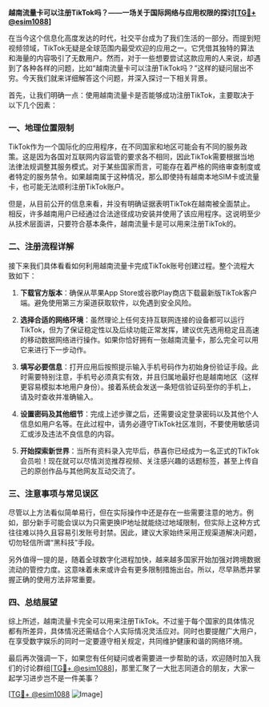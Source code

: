 **越南流量卡可以注册TikTok吗？——一场关于国际网络与应用权限的探讨[[TG💪+ @esim1088](https://t.me/s/esim1088)]**

在当今这个信息化高度发达的时代，社交平台成为了我们生活的一部分。而提到短视频领域，TikTok无疑是全球范围内最受欢迎的应用之一。它凭借其独特的算法和海量的内容吸引了无数用户。然而，对于一些想要尝试这款应用的人来说，却遇到了各种各样的问题，比如“越南流量卡可以注册TikTok吗？”这样的疑问层出不穷。今天我们就来详细解答这个问题，并深入探讨一下相关背景。

首先，让我们明确一点：使用越南流量卡是否能够成功注册TikTok，主要取决于以下几个因素：

### 一、地理位置限制

TikTok作为一个国际化的应用程序，在不同国家和地区可能会有不同的服务政策。这是因为各国对互联网内容监管的要求各不相同，因此TikTok需要根据当地法律法规调整其服务模式。对于某些国家而言，可能存在着严格的网络审查制度或者特定的服务禁令。如果越南属于这种情况，那么即使持有越南本地SIM卡或流量卡，也可能无法顺利注册TikTok账户。

但是，从目前公开的信息来看，并没有明确证据表明TikTok在越南被全面禁止。相反，许多越南用户已经通过合法途径成功安装并使用了该应用程序。这说明至少从技术层面讲，只要符合基本条件，越南流量卡是可以用来注册TikTok的。

### 二、注册流程详解

接下来我们具体看看如何利用越南流量卡完成TikTok账号创建过程。整个流程大致如下：

1. **下载官方版本**：确保从苹果App Store或谷歌Play商店下载最新版TikTok客户端。避免使用第三方渠道获取软件，以免遇到安全风险。
   
2. **选择合适的网络环境**：虽然理论上任何支持互联网连接的设备都可以运行TikTok，但为了保证稳定性以及后续功能正常发挥，建议优先选用稳定且高速的移动数据网络进行操作。如果你恰好拥有一张越南流量卡，那么完全可以用它来进行下一步动作。

3. **填写必要信息**：打开应用后按照提示输入手机号码作为初始身份验证手段。此时需要特别注意，手机号必须真实有效，并且归属地最好也是越南地区（这样更容易模拟本地用户身份）。接着系统会发送一条短信验证码至你的手机上，请及时查收并准确输入。

4. **设置密码及其他细节**：完成上述步骤之后，还需要设定登录密码以及其他个人信息如用户名等。在此过程中，请务必遵守TikTok社区准则，不要使用敏感词汇或涉及违法不良信息的内容。

5. **开始探索新世界**：当所有资料录入完毕后，恭喜你已经成为一名正式的TikTok会员啦！现在就可以尽情浏览推荐视频、关注感兴趣的话题标签，甚至上传自己的原创作品与其他网友互动交流了。

### 三、注意事项与常见误区

尽管以上方法看似简单易行，但在实际操作中还是存在一些需要注意的地方。例如，部分新手可能会误以为只需更换IP地址就能绕过地域限制，但实际上这种方式往往难以持久且容易引发账号封禁。因此，建议大家始终采用正规渠道解决问题，切勿轻信所谓“黑科技”手段。

另外值得一提的是，随着全球数字化进程加快，越来越多国家开始加强对跨境数据流动的管控力度。这意味着未来或许会有更多限制措施出台。所以，尽早熟悉并掌握正确的使用方法非常重要。

### 四、总结展望

综上所述，越南流量卡完全可以用来注册TikTok。不过鉴于每个国家的具体情况都有所差异，具体情况还需结合个人实际情况灵活应对。同时也要提醒广大用户，在享受数字娱乐的同时一定要遵守相关规定，共同维护健康和谐的网络环境。

最后再次强调一下，如果您有任何疑问或者需要进一步帮助的话，欢迎随时加入我们的讨论群组[[TG💪+ @esim1088](https://t.me/s/esim1088)]，那里汇聚了一大批志同道合的朋友，大家一起学习进步岂不是一件美事？

[[TG💪+ @esim1088](https://t.me/s/esim1088) ![Image](https://i.postimg.cc/4NQfJmqS/Snipaste-2025-05-13-00-14-12.png)]